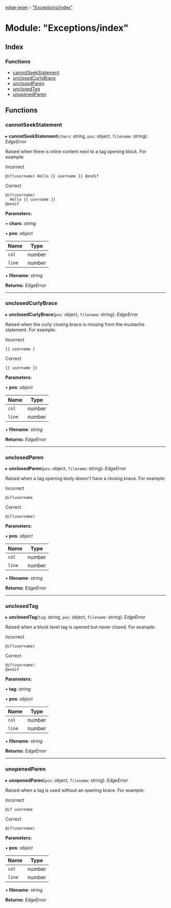 [edge-lexer](../README.md) › ["Exceptions/index"](_exceptions_index_.md)

# Module: "Exceptions/index"

## Index

### Functions

* [cannotSeekStatement](_exceptions_index_.md#cannotseekstatement)
* [unclosedCurlyBrace](_exceptions_index_.md#unclosedcurlybrace)
* [unclosedParen](_exceptions_index_.md#unclosedparen)
* [unclosedTag](_exceptions_index_.md#unclosedtag)
* [unopenedParen](_exceptions_index_.md#unopenedparen)

## Functions

###  cannotSeekStatement

▸ **cannotSeekStatement**(`chars`: string, `pos`: object, `filename`: string): *EdgeError*

Raised when there is inline content next to a tag opening
block. For example:

Incorrect
```
@if(username) Hello {{ username }} @endif
```

Correct
```
@if(username)
  Hello {{ username }}
@endif
```

**Parameters:**

▪ **chars**: *string*

▪ **pos**: *object*

Name | Type |
------ | ------ |
`col` | number |
`line` | number |

▪ **filename**: *string*

**Returns:** *EdgeError*

___

###  unclosedCurlyBrace

▸ **unclosedCurlyBrace**(`pos`: object, `filename`: string): *EdgeError*

Raised when the curly closing brace is missing from the mustache
statement. For example:

Incorrect
```
{{ username }
```

Correct

```
{{ username }}
```

**Parameters:**

▪ **pos**: *object*

Name | Type |
------ | ------ |
`col` | number |
`line` | number |

▪ **filename**: *string*

**Returns:** *EdgeError*

___

###  unclosedParen

▸ **unclosedParen**(`pos`: object, `filename`: string): *EdgeError*

Raised when a tag opening body doesn't have a closing brace. For example:

Incorrect
```
@if(username
```

Correct
```
@if(username)
```

**Parameters:**

▪ **pos**: *object*

Name | Type |
------ | ------ |
`col` | number |
`line` | number |

▪ **filename**: *string*

**Returns:** *EdgeError*

___

###  unclosedTag

▸ **unclosedTag**(`tag`: string, `pos`: object, `filename`: string): *EdgeError*

Raised when a block level tag is opened but never closed. For example:

Incorrect
```
@if(username)
```

Correct
```
@if(username)
@endif
```

**Parameters:**

▪ **tag**: *string*

▪ **pos**: *object*

Name | Type |
------ | ------ |
`col` | number |
`line` | number |

▪ **filename**: *string*

**Returns:** *EdgeError*

___

###  unopenedParen

▸ **unopenedParen**(`pos`: object, `filename`: string): *EdgeError*

Raised when a tag is used without an opening brace. For example:

Incorrect
```
@if username
```

Correct
```
@if(username)
```

**Parameters:**

▪ **pos**: *object*

Name | Type |
------ | ------ |
`col` | number |
`line` | number |

▪ **filename**: *string*

**Returns:** *EdgeError*

